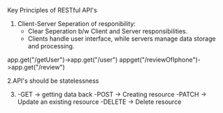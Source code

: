 Key Principles of RESTful API's

1. Client-Server Seperation of responibility:
    - Clear Seperation b/w Client and Server responsibilities.
    - Clients handle user interface, while servers manage data storage and processing.

<!--Ecommerce
Users
Reviews
Products
Bookings
Returns
-->
app.get("/getUser")->app.get("/user")
appget("/reviewOfIphone")->app.get("/review")

2.API's should be statelessness 

3. -GET -> getting data back
    -POST -> Creating resource
    -PATCH -> Update an existing resource
    -DELETE -> Delete resource